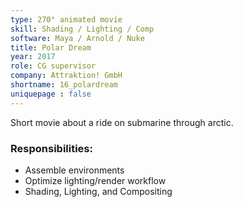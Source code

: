```yaml
---
type: 270° animated movie
skill: Shading / Lighting / Comp
software: Maya / Arnold / Nuke
title: Polar Dream
year: 2017
role: CG supervisor
company: Attraktion! GmbH
shortname: 16_polardream
uniquepage : false 
---
```


Short movie about a ride on submarine through arctic. 
<h3>Responsibilities: </h3>
 <ul>
  <li>Assemble environments</li>
  <li>Optimize lighting/render workflow</li>
  <li>Shading, Lighting, and Compositing</li>
</ul> 